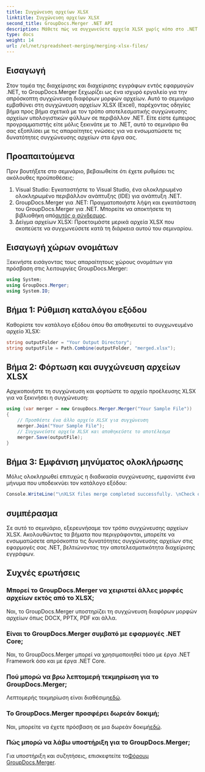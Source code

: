 ```yaml
---
title: Συγχώνευση αρχείων XLSX
linktitle: Συγχώνευση αρχείων XLSX
second_title: GroupDocs.Merger .NET API
description: Μάθετε πώς να συγχωνεύετε αρχεία XLSX χωρίς κόπο στο .NET χρησιμοποιώντας το GroupDocs.Merger. Ακολουθήστε αυτό το βήμα προς βήμα σεμινάριο για απρόσκοπτη διαχείριση εγγράφων.
type: docs
weight: 14
url: /el/net/spreadsheet-merging/merging-xlsx-files/
---
```

## Εισαγωγή
Στον τομέα της διαχείρισης και διαχείρισης εγγράφων εντός εφαρμογών .NET, το GroupDocs.Merger ξεχωρίζει ως ένα ισχυρό εργαλείο για την απρόσκοπτη συγχώνευση διαφόρων μορφών αρχείων. Αυτό το σεμινάριο εμβαθύνει στη συγχώνευση αρχείων XLSX (Excel), παρέχοντας οδηγίες βήμα προς βήμα σχετικά με τον τρόπο αποτελεσματικής συγχώνευσης αρχείων υπολογιστικών φύλλων σε περιβάλλον .NET. Είτε είστε έμπειρος προγραμματιστής είτε μόλις ξεκινάτε με το .NET, αυτό το σεμινάριο θα σας εξοπλίσει με τις απαραίτητες γνώσεις για να ενσωματώσετε τις δυνατότητες συγχώνευσης αρχείων στα έργα σας.
## Προαπαιτούμενα
Πριν βουτήξετε στο σεμινάριο, βεβαιωθείτε ότι έχετε ρυθμίσει τις ακόλουθες προϋποθέσεις:
1. Visual Studio: Εγκαταστήστε το Visual Studio, ένα ολοκληρωμένο ολοκληρωμένο περιβάλλον ανάπτυξης (IDE) για ανάπτυξη .NET.
2. GroupDocs.Merger για .NET: Πραγματοποιήστε λήψη και εγκατάσταση του GroupDocs.Merger για .NET. Μπορείτε να αποκτήσετε τη βιβλιοθήκη από[αυτός ο σύνδεσμος](https://releases.groupdocs.com/merger/net/).
3. Δείγμα αρχείων XLSX: Προετοιμάστε μερικά αρχεία XLSX που σκοπεύετε να συγχωνεύσετε κατά τη διάρκεια αυτού του σεμιναρίου.

## Εισαγωγή χώρων ονομάτων
Ξεκινήστε εισάγοντας τους απαραίτητους χώρους ονομάτων για πρόσβαση στις λειτουργίες GroupDocs.Merger:
```csharp
using System; 
using GroupDocs.Merger;
using System.IO;
```
## Βήμα 1: Ρύθμιση καταλόγου εξόδου
Καθορίστε τον κατάλογο εξόδου όπου θα αποθηκευτεί το συγχωνευμένο αρχείο XLSX:
```csharp
string outputFolder = "Your Output Directory";
string outputFile = Path.Combine(outputFolder, "merged.xlsx");
```
## Βήμα 2: Φόρτωση και συγχώνευση αρχείων XLSX
Αρχικοποιήστε τη συγχώνευση και φορτώστε το αρχείο προέλευσης XLSX για να ξεκινήσει η συγχώνευση:
```csharp
using (var merger = new GroupDocs.Merger.Merger("Your Sample File"))
{
    // Προσθέστε ένα άλλο αρχείο XLSX για συγχώνευση
    merger.Join("Your Sample File");
    // Συγχωνεύστε αρχεία XLSX και αποθηκεύστε το αποτέλεσμα
    merger.Save(outputFile);
}
```
## Βήμα 3: Εμφάνιση μηνύματος ολοκλήρωσης
Μόλις ολοκληρωθεί επιτυχώς η διαδικασία συγχώνευσης, εμφανίστε ένα μήνυμα που υποδεικνύει τον κατάλογο εξόδου:
```csharp
Console.WriteLine("\nXLSX files merge completed successfully. \nCheck output in {0}", outputFolder);
```

## συμπέρασμα
Σε αυτό το σεμινάριο, εξερευνήσαμε τον τρόπο συγχώνευσης αρχείων XLSX. Ακολουθώντας τα βήματα που περιγράφονται, μπορείτε να ενσωματώσετε απρόσκοπτα τις δυνατότητες συγχώνευσης αρχείων στις εφαρμογές σας .NET, βελτιώνοντας την αποτελεσματικότητα διαχείρισης εγγράφων.

## Συχνές ερωτήσεις
### Μπορεί το GroupDocs.Merger να χειριστεί άλλες μορφές αρχείων εκτός από το XLSX;
Ναι, το GroupDocs.Merger υποστηρίζει τη συγχώνευση διαφόρων μορφών αρχείων όπως DOCX, PPTX, PDF και άλλα.
### Είναι το GroupDocs.Merger συμβατό με εφαρμογές .NET Core;
Ναι, το GroupDocs.Merger μπορεί να χρησιμοποιηθεί τόσο με έργα .NET Framework όσο και με έργα .NET Core.
### Πού μπορώ να βρω λεπτομερή τεκμηρίωση για το GroupDocs.Merger;
 Λεπτομερής τεκμηρίωση είναι διαθέσιμη[εδώ](https://reference.groupdocs.com/merger/net/).
### Το GroupDocs.Merger προσφέρει δωρεάν δοκιμή;
 Ναι, μπορείτε να έχετε πρόσβαση σε μια δωρεάν δοκιμή[εδώ](https://releases.groupdocs.com/).
### Πώς μπορώ να λάβω υποστήριξη για το GroupDocs.Merger;
 Για υποστήριξη και συζητήσεις, επισκεφτείτε το[Φόρουμ GroupDocs.Merger](https://forum.groupdocs.com/c/merger/32).